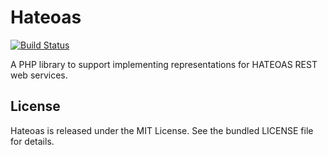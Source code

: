 Hateoas
=======

[![Build Status](https://secure.travis-ci.org/willdurand/Hateoas.png)](http://travis-ci.org/willdurand/Hateoas)

A PHP library to support implementing representations for HATEOAS REST web services.

License
-------

Hateoas is released under the MIT License. See the bundled LICENSE file for details.

